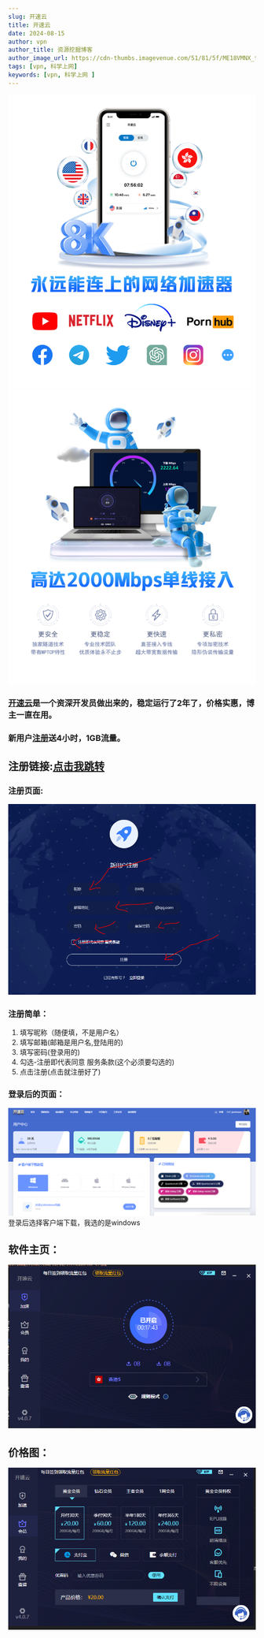 ```yaml
---
slug: 开速云
title: 开速云
date: 2024-08-15
author: vpn
author_title: 资源挖掘博客
author_image_url: https://cdn-thumbs.imagevenue.com/51/81/5f/ME18VMNX_t.jpg
tags: [vpn, 科学上网]
keywords: [vpn, 科学上网 ]
---
```

![](./开速运img/swiper.png)
![](./开速运img/swiper1.png)

### [开速云](https://kaisuyun.com/auth/register?code=8WRj)是一个资深开发员做出来的，稳定运行了2年了，价格实惠，博主一直在用。

### 新用户[注册](https://kaisuyun.com/auth/register?code=8WRj)送4小时，1GB流量。

## 注册链接:[点击我跳转](https://kaisuyun.com/auth/register?code=8WRj)
### 注册页面:
![](./开速运img/注册.png)

### 注册简单：
1. 填写昵称（随便填，不是用户名）
2. 填写邮箱(邮箱是用户名,登陆用的)
3. 填写密码(登录用的)
4. 勾选-注册即代表同意 服务条款(这个必须要勾选的)
5. 点击注册(点击就注册好了)

### 登录后的页面：
![](./开速运img/网页主页.png)
登录后选择客户端下载，我选的是windows

## 软件主页：
![](./开速运img/主页.png)

## 价格图：
![](./开速运img/价格.png)












